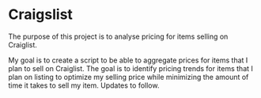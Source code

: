 # Craigslist
 The purpose of this project is to analyse pricing for items selling on Craiglist.

My goal is to create a script to be able to aggregate prices for items that I plan to sell on Craiglist. The goal is to identify pricing trends for items that I plan on listing to optimize my selling price while minimizing the amount of time it takes to sell my item. Updates to follow.
